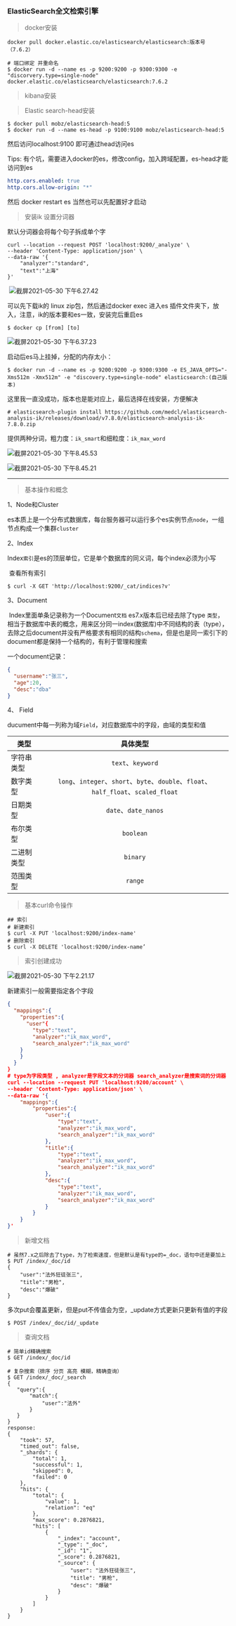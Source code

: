 ### ElasticSearch全文检索引擎

> docker安装

```shell
docker pull docker.elastic.co/elasticsearch/elasticsearch:版本号（7.6.2）
```

```shell
# 端口绑定 并重命名
$ docker run -d --name es -p 9200:9200 -p 9300:9300 -e "discorvery.type=single-node" docker.elastic.co/elasticsearch/elasticsearch:7.6.2
```

> kibana安装

> Elastic search-head安装

```shell
$ docker pull mobz/elasticsearch-head:5
$ docker run -d --name es-head -p 9100:9100 mobz/elasticsearch-head:5
```

然后访问localhost:9100 即可通过head访问es

Tips: 有个坑，需要进入docker的es，修改config，加入跨域配置，es-head才能访问到es

```yaml
http.cors.enabled: true
http.cors.allow-origin: "*"
```

然后 docker restart es 当然也可以先配置好才启动

> 安装ik 设置分词器

默认分词器会将每个句子拆成单个字

```http
curl --location --request POST 'localhost:9200/_analyze' \
--header 'Content-Type: application/json' \
--data-raw '{
    "analyzer":"standard",
    "text":"上海"
}'
```

​	![截屏2021-05-30 下午6.27.42](https://cdn.jsdelivr.net/gh/MeqiangX/cloud-img@master/20210530182753.png)

可以先下载ik的 linux zip包，然后通过docker exec 进入es 插件文件夹下，放入，注意，ik的版本要和es一致，安装完后重启es

```shell
$ docker cp [from] [to]
```

![截屏2021-05-30 下午6.37.23](https://cdn.jsdelivr.net/gh/MeqiangX/cloud-img@master/20210530183745.png)

启动后es马上挂掉，分配的内存太小：

```shell
$ docker run -d --name es -p 9200:9200 -p 9300:9300 -e ES_JAVA_OPTS="-Xms512m -Xmx512m" -e "discovery.type=single-node" elasticsearch:(自己版本)
```

这里我一直没成功，版本也是能对应上，最后选择在线安装，方便解决

```shell
# elasticsearch-plugin install https://github.com/medcl/elasticsearch-analysis-ik/releases/download/v7.8.0/elasticsearch-analysis-ik-7.8.0.zip
```

提供两种分词，粗力度：`ik_smart`和细粒度：`ik_max_word`

![截屏2021-05-30 下午8.45.53](https://cdn.jsdelivr.net/gh/MeqiangX/cloud-img@master/20210530212718.png)

![截屏2021-05-30 下午8.45.21](https://cdn.jsdelivr.net/gh/MeqiangX/cloud-img@master/20210530204745.png)

---

> 基本操作和概念

1、Node和Cluster

​	es本质上是一个分布式数据库，每台服务器可以运行多个es实例节点`node`，一组节点构成一个集群`cluster`

2、Index

​	Index`索引`是es的顶层单位，它是单个数据库的同义词，每个index必须为小写

​	查看所有索引

```shell
$ curl -X GET 'http://localhost:9200/_cat/indices?v'
```

3、Document

​	Index里面单条记录称为一个Document`文档` es7.x版本后已经去除了type `类型`，相当于数据库中表的概念，用来区分同一index(数据库)中不同结构的表（type），去除之后document并没有严格要求有相同的结构`schema`，但是也是同一索引下的document都是保持一个结构的，有利于管理和搜索

一个document记录：

```json
{
  "username":"张三",
  "age":20,
  "desc":"dba"
}
```

4、 Field

​	ducument中每一列称为域`Field`，对应数据库中的字段，由域的类型和值

| 类型       |                           具体类型                           |
| ---------- | :----------------------------------------------------------: |
| 字符串类型 |                      `text`、`keyword`                       |
| 数字类型   | `long`、`integer`、`short`、`byte`、`double`、`float`、`half_float`、`scaled_float` |
| 日期类型   |                     `date`、`date_nanos`                     |
| 布尔类型   |                          `boolean`                           |
| 二进制类型 |                           `binary`                           |
| 范围类型   |                           `range`                            |

> 基本curl命令操作

```shell
## 索引
# 新建索引
$ curl -X PUT 'localhost:9200/index-name'
# 删除索引
$ curl -X DELETE 'localhost:9200/index-name’
```

> 索引创建成功

![截屏2021-05-30 下午2.21.17](https://cdn.jsdelivr.net/gh/MeqiangX/cloud-img@master/20210530142130.png)

新建索引一般需要指定各个字段

```json
{
  "mappings":{
    "properties":{
      "user"{
      	"type":"text",
      	"analyzer":"ik_max_word",
      	"search_analyzer":"ik_max_word"
    }
    }
  }
}
# type为字段类型 , analyzer是字段文本的分词器 search_analyzer是搜索词的分词器
curl --location --request PUT 'localhost:9200/account' \
--header 'Content-Type: application/json' \
--data-raw '{
    "mappings":{
        "properties":{
            "user":{
                "type":"text",
                "analyzer":"ik_max_word",
                "search_analyzer":"ik_max_word"
            },
            "title":{
                "type":"text",
                "analyzer":"ik_max_word",
                "search_analyzer":"ik_max_word"
            },
            "desc":{
                "type":"text",
                "analyzer":"ik_max_word",
                "search_analyzer":"ik_max_word"
            }
        }
    }
}'
```

> 新增文档

```shell
# 虽然7.x之后除去了type，为了检索速度，但是默认是有type的=_doc，语句中还是要加上
$ PUT /index/_doc/id
{
    "user":"法外狂徒张三",
    "title":"男枪",
    "desc":"爆破"
}
```

多次put会覆盖更新，但是put不传值会为空，_update方式更新只更新有值的字段

```shell
$ POST /index/_doc/id/_update
```



> 查询文档

```shell
# 简单id精确搜索
$ GET /index/_doc/id

# 复杂搜索（排序 分页 高亮 模糊，精确查询）
$ GET /index/_doc/_search
{
   "query":{
       "match":{
           "user":"法外"
       }
   }
}
response:
{
    "took": 57,
    "timed_out": false,
    "_shards": {
        "total": 1,
        "successful": 1,
        "skipped": 0,
        "failed": 0
    },
    "hits": {
        "total": {
            "value": 1,
            "relation": "eq"
        },
        "max_score": 0.2876821,
        "hits": [
            {
                "_index": "account",
                "_type": "_doc",
                "_id": "1",
                "_score": 0.2876821,
                "_source": {
                    "user": "法外狂徒张三",
                    "title": "男枪",
                    "desc": "爆破"
                }
            }
        ]
    }
}
```

